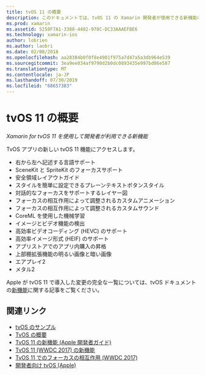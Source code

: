 ```yaml
---
title: tvOS 11 の概要
description: このドキュメントでは、tvOS 11 の Xamarin 開発者が使用できる新機能の概要と、Apple のリリースノートへのリンクを示します。
ms.prod: xamarin
ms.assetid: 5258F7A1-3388-4482-978C-DC33AAAEFBE6
ms.technology: xamarin-ios
author: lobrien
ms.author: laobri
ms.date: 02/08/2018
ms.openlocfilehash: aa28384b0f0f8e4901f975a7d47a5a3db964e539
ms.sourcegitcommit: 3ea9ee034af9790d2b0dc0893435e997bd06e587
ms.translationtype: MT
ms.contentlocale: ja-JP
ms.lasthandoff: 07/30/2019
ms.locfileid: "68657383"
---
```

# <a name="introduction-to-tvos-11"></a>tvOS 11 の概要

_Xamarin for tvOS 11 を使用して開発者が利用できる新機能_

TvOS アプリの新しい tvOS 11 機能にアクセスします。

- 右から左へ記述する言語サポート 
- SceneKit と SpriteKit のフォーカスサポート
- 安全領域レイアウトガイド 
- スタイルを簡単に設定できるプレーンテキストボタンスタイル
- 対話的なフォーカスをサポートするレイヤー図
- フォーカスの相互作用によって調整されるカスタムアニメーション
- フォーカスの相互作用によって調整されるカスタムサウンド
- CoreML を使用した機械学習
- イメージとビデオ機能の検出
- 高効率ビデオコーディング (HEVC) のサポート
- 高効率イメージ形式 (HEIF) のサポート
- アプリストアでのアプリ内購入の昇格
- 上部棚拡張機能の明るい画像と暗い画像
- エアプレイ2
- メタル2

Apple が tvOS 11 で導入した変更の完全な一覧については、tvOS ドキュメントの[新機能](https://developer.apple.com/library/content/releasenotes/General/WhatsNewinTVOS/Articles/tvOS_11_0.html)に関する記事をご覧ください。

## <a name="related-links"></a>関連リンク

- [tvOS のサンプル](https://docs.microsoft.com/samples/browse/?products=xamarin&term=Xamarin.iOS+tvOS)
- [TvOS の概要](~/ios/tvos/index.md)
- [TvOS 11 の新機能 (Apple 開発者ガイド)](https://developer.apple.com/library/content/releasenotes/General/WhatsNewinTVOS/Articles/tvOS_11_0.html)
- [TvOS 11 (WWDC 2017) の新機能](https://developer.apple.com/videos/play/wwdc2017/209/)
- [TvOS 11 でのフォーカスの相互作用 (WWDC 2017)](https://developer.apple.com/videos/play/wwdc2017/224/)
- [開発者向け tvOS (Apple)](https://developer.apple.com/tvos/)
